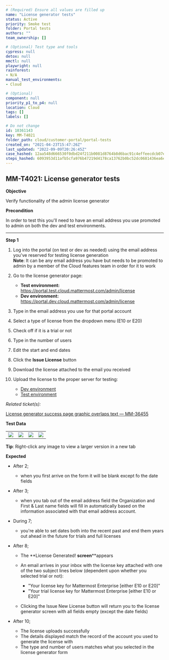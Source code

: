 ```yaml
---
# (Required) Ensure all values are filled up
name: "License generator tests"
status: Active
priority: Smoke test
folder: Portal tests
authors: ""
team_ownership: []

# (Optional) Test type and tools
cypress: null
detox: null
mmctl: null
playwright: null
rainforest: 
- N/A
manual_test_environments: 
- Cloud

# (Optional)
component: null
priority_p1_to_p4: null
location: Cloud
tags: []
labels: []

# Do not change
id: 10361143
key: MM-T4021
folder_path: cloud/customer-portal/portal-tests
created_on: "2021-04-23T15:47:26Z"
last_updated: "2022-09-09T20:26:45Z"
case_hashed: 12aa548d666530f0dbd24f211b0081d8764b8d6bac91c4effeecdcb07ec5f466108be0dc2fca5167367fa01ec6802a73
steps_hashed: 6093953d11afb5cfa976b47219d4178ca13762b0bc52dc0681436ea6e079355c162a4bdf7e706939502d97c9b236b04f
---
```


## MM-T4021: License generator tests

**Objective**

Verify functionality of the admin license generator

**Precondition**

In order to test this you'll need to have an email address you use promoted to admin on both the dev and test environments.

---

**Step 1**

1. Log into the portal (on test or dev as needed) using the email address you've reserved for testing license generation\
   **Note**: It can be any email address you have but needs to be promoted to admin by a member of the Cloud features team in order for it to work

2. Go to the license generator page:

   - **Test environment:** <https://portal.test.cloud.mattermost.com/admin/license>
   - **Dev environment:** <https://portal.dev.cloud.mattermost.com/admin/license>

3. Type in the email address you use for that portal account

4. Select a type of license from the dropdown menu (E10 or E20)

5. Check off if it is a trial or not

6. Type in the number of users

7. Edit the start and end dates

8. Click the **Issue License** button

9. Download the license attached to the email you received

10. Upload the license to the proper server for testing:

    - [Dev environment](https://mattermost-server-pr-16787.test.mattermost.cloud/admin_console/about/license)
    - [Test environment](https://mattermost-server-pr-16778.test.mattermost.cloud/admin_console/about/license)

_Related ticket(s):_

[License generator success page graphic overlaps text — MM-36455](https://mattermost.atlassian.net/browse/MM-36455)

**Test Data**

|                                                                                                                                                                                                      |                                                                                                                                                                                                      |                                                                                                                                                                                                      |                                                                                                                                                                                                      |
| ---------------------------------------------------------------------------------------------------------------------------------------------------------------------------------------------------- | ---------------------------------------------------------------------------------------------------------------------------------------------------------------------------------------------------- | ---------------------------------------------------------------------------------------------------------------------------------------------------------------------------------------------------- | ---------------------------------------------------------------------------------------------------------------------------------------------------------------------------------------------------- |
| ![](https://smartbear-tm4j-prod-us-west-2-attachment-rich-text.s3.us-west-2.amazonaws.com/embedded-f3277290f945470c4add5d21ef3dc7ca7b74388fc7152bfb6b99ae58c66a95a8-1619192566766-1619192566766.png) | ![](https://smartbear-tm4j-prod-us-west-2-attachment-rich-text.s3.us-west-2.amazonaws.com/embedded-f3277290f945470c4add5d21ef3dc7ca7b74388fc7152bfb6b99ae58c66a95a8-1619192580399-1619192580399.png) | ![](https://smartbear-tm4j-prod-us-west-2-attachment-rich-text.s3.us-west-2.amazonaws.com/embedded-f3277290f945470c4add5d21ef3dc7ca7b74388fc7152bfb6b99ae58c66a95a8-1619192805832-1619192805832.png) | ![](https://smartbear-tm4j-prod-us-west-2-attachment-rich-text.s3.us-west-2.amazonaws.com/embedded-f3277290f945470c4add5d21ef3dc7ca7b74388fc7152bfb6b99ae58c66a95a8-1619193536415-1619193536415.png) |

**Tip**: Right-click any image to view a larger version in a new tab

**Expected**

- After 2; 

  - when you first arrive on the form it will be blank except fo the date fields

- After 3;

  - when you tab out of the email address field the Organization and First & Last name fields will fill in automatically based on the information associated with that email address account.

- During 7;

  - you're able to set dates both into the recent past and end them years out ahead in the future for trials and full licenses

- After 8;

  - The \*\*License Generated! **screen**\*\*appears

  - An email arrives in your inbox with the license key attached with one of the two subject lines below (dependent upon whether you selected trial or not):

    - "Your license key for Mattermost Enterprise \[either E10 or E20]"
    - "Your trial license key for Mattermost Enterprise \[either E10 or E20]"

  - Clicking the Issue New License button will return you to the license generator screen with all fields empty (except the date fields)

- After 10; 

  - The license uploads successfully
  - The details displayed match the record of the account you used to generate the license with
  - The type and number of users matches what you selected in the license generator form
